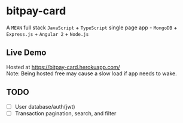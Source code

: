 # bitpay-card
A `MEAN` full stack `JavaScript` + `TypeScript` single page app - `MongoDB` + `Express.js` + `Angular 2` + `Node.js`

## Live Demo
Hosted at https://bitpay-card.herokuapp.com/  
Note: Being hosted free may cause a slow load if app needs to wake.

## TODO
- [ ] User database/auth(jwt)  
- [ ] Transaction pagination, search, and filter
